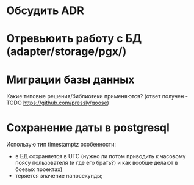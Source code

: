 # Обсудить ADR

# Отревьюить работу с БД (adapter/storage/pgx/)

# Миграции базы данных
Какие типовые решения/библиотеки применяются? (ответ получен - TODO https://github.com/pressly/goose)

# Сохранение даты в postgresql
Использую тип timestamptz
 особенности:
  - в БД сохраняется в UTC (нужно ли потом приводить к часовому поясу пользователя (и где его брать?) и как вообще делают в боевых проектах)
  - теряется значение наносекунды;










